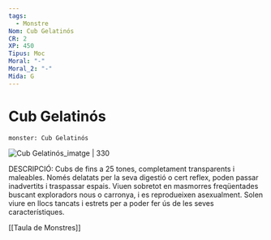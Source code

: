```yaml
---
tags:
  - Monstre
Nom: Cub Gelatinós
CR: 2
XP: 450
Tipus: Moc
Moral: "-"
Moral_2: "-"
Mida: G
---
```

# Cub Gelatinós

```statblock
monster: Cub Gelatinós
```

![Cub Gelatinós_imatge | 330](https://www.dndbeyond.com/avatars/thumbnails/30834/149/1000/1000/638063882505895317.png)

DESCRIPCIÓ: 
Cubs de fins a 25 tones, completament transparents i maleables. Només delatats per la seva digestió o cert reflex, poden passar inadvertits i traspassar espais. Viuen sobretot en masmorres freqüentades buscant exploradors nous o carronya, i es reprodueixen asexualment. Solen viure en llocs tancats i estrets per a poder fer ús de les seves característiques. 

[[Taula de Monstres]]
